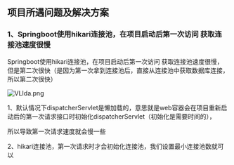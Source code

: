 ## 项目所遇问题及解决方案

### 1、Springboot使用hikari连接池，在项目启动后第一次访问 获取连接池速度很慢

Springboot使用hikari连接池，在项目启动后第一次访问 获取连接池速度很慢，但是第二次很快（是因为第一次拿到连接池后，直接从连接池中获取数据库连接，所以第二次很快）

![VLIda.png](https://i.imgtg.com/2023/03/02/VLIda.png)

1、默认情况下dispatcherServlet是懒加载的，意思就是web容器会在项目重新启动后的第一次请求接口时初始化dispatcherServlet（初始化是需要时间的），

所以导致第一次请求速度就会慢一些

2、hikari连接池，第一次请求时才会初始化连接池，我们设置最小连接池数就可以

